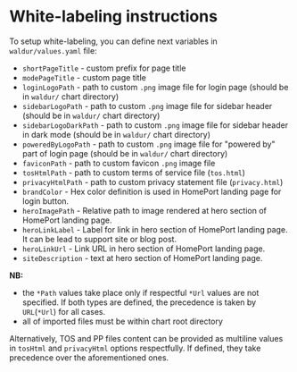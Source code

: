 <!-- EXTERNAL DOCUMENT
Source: https://code.opennodecloud.com/waldur/waldur-helm.git
Branch: master
Remote Path: docs//whitelabeling.md
Local Path: docs/admin-guide/deployment/helm/docs/
Last Sync: 2025-10-30T22:48:21.394972

WARNING: This file is automatically synchronized from the source repository.
DO NOT EDIT this file directly. Changes will be overwritten.
Edit the source at: https://code.opennodecloud.com/waldur/waldur-helm.git/-/tree/master/docs//whitelabeling.md
-->


# White-labeling instructions

To setup white-labeling, you can define next variables in `waldur/values.yaml` file:

* `shortPageTitle` - custom prefix for page title
* `modePageTitle` - custom page title
* `loginLogoPath` - path to custom `.png` image file
    for login page (should be in `waldur/` chart directory)
* `sidebarLogoPath` - path to custom `.png` image file
    for sidebar header (should be in `waldur/` chart directory)
* `sidebarLogoDarkPath` - path to custom `.png` image file
    for sidebar header in dark mode (should be in `waldur/` chart directory)
* `poweredByLogoPath` - path to custom `.png` image file
    for "powered by" part of login page (should be in `waldur/` chart directory)
* `faviconPath` - path to custom favicon `.png` image file
* `tosHtmlPath` - path to custom terms of service file (`tos.html`)
* `privacyHtmlPath` - path to custom privacy statement file (`privacy.html`)
* `brandColor` - Hex color definition is used in HomePort landing page for login button.
* `heroImagePath` - Relative path to image rendered at hero section of HomePort landing page.
* `heroLinkLabel` - Label for link in hero section of HomePort landing page. It can be lead to support site or blog post.
* `heroLinkUrl` - Link URL in hero section of HomePort landing page.
* `siteDescription` - text at hero section of HomePort landing page.

**NB:**

* the `*Path` values take place only if respectful `*Url` values are not specified.
    If both types are defined, the precedence is taken by `URL`(`*Url`) for all cases.
* all of imported files must be within chart root directory

Alternatively, TOS and PP files content can be provided as multiline values in `tosHtml` and `privacyHtml` options respectfully.
If defined, they take precedence over the aforementioned ones.
